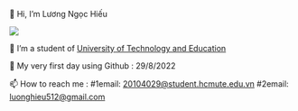 👋 Hi, I’m Lương Ngọc Hiếu

<img src="https://img.icons8.com/color/48/000000/vietnam-circular.png"/></p>

   👀 I’m a student of [University of Technology and Education](https://hcmute.edu.vn/)

🌱 My very first day using Github : 29/8/2022

📫 How to reach me : 
  #1email: 20104029@student.hcmute.edu.vn
  #2email: luonghieu512@gmail.com

<!---
LuongNgocHieu/LuongNgocHieu is a ✨ special ✨ repository because its `README.md` (this file) appears on your GitHub profile.
You can click the Preview link to take a look at your changes.
--->
